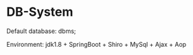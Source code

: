 # DB-System


Default database: dbms;

Environment: jdk1.8 + SpringBoot + Shiro + MySql + Ajax + Aop

